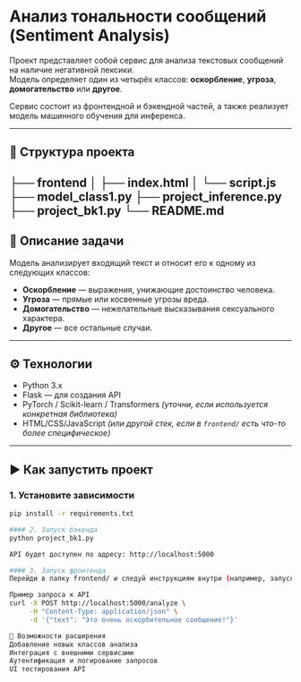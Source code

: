 # Анализ тональности сообщений (Sentiment Analysis)

Проект представляет собой сервис для анализа текстовых сообщений на наличие негативной лексики.  
Модель определяет один из четырёх классов: **оскорбление**, **угроза**, **домогательство** или **другое**.

Сервис состоит из фронтендной и бэкендной частей, а также реализует модель машинного обучения для инференса.

---

## 📁 Структура проекта
├── frontend
│   ├── index.html
│   └── script.js
├── model_class1.py
├── project_inference.py
├── project_bk1.py
└── README.md
---

## 🧠 Описание задачи

Модель анализирует входящий текст и относит его к одному из следующих классов:

- **Оскорбление** — выражения, унижающие достоинство человека.
- **Угроза** — прямые или косвенные угрозы вреда.
- **Домогательство** — нежелательные высказывания сексуального характера.
- **Другое** — все остальные случаи.

---

## ⚙️ Технологии

- Python 3.x
- Flask — для создания API
- PyTorch / Scikit-learn / Transformers *(уточни, если используется конкретная библиотека)*
- HTML/CSS/JavaScript *(или другой стек, если в `frontend/` есть что-то более специфическое)*

---

## ▶️ Как запустить проект

### 1. Установите зависимости

```bash
pip install -r requirements.txt

#### 2. Запуск бэкенда
python project_bk1.py

API будет доступен по адресу: http://localhost:5000

#### 3. Запуск фронтенда
Перейди в папку frontend/ и следуй инструкциям внутри (например, запуск через npm run dev, если это React/Vue/Angular).

Пример запроса к API
curl -X POST http://localhost:5000/analyze \
     -H "Content-Type: application/json" \
     -d '{"text": "Это очень оскорбительное сообщение!"}'

🧪 Возможности расширения
Добавление новых классов анализа
Интеграция с внешними сервисами
Аутентификация и логирование запросов
UI тестирования API
